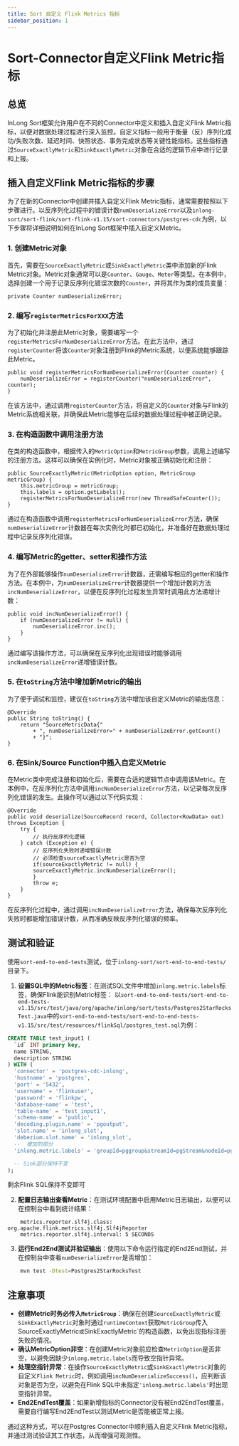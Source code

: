 ```yaml
---
title: Sort 自定义 Flink Metrics 指标
sidebar_position: 1
---
```

# Sort-Connector自定义Flink Metric指标

## 总览

InLong Sort框架允许用户在不同的Connector中定义和插入自定义Flink Metric指标，以便对数据处理过程进行深入监控。自定义指标一般用于衡量（反）序列化成功/失败次数、延迟时间、快照状态、事务完成状态等关键性能指标。这些指标通过`SourceExactlyMetric`和`SinkExactlyMetric`对象在合适的逻辑节点中进行记录和上报。

## 插入自定义Flink Metric指标的步骤

为了在新的Connector中创建并插入自定义Flink Metric指标，通常需要按照以下步骤进行。以反序列化过程中的错误计数`numDeserializeError`以及`inlong-sort/sort-flink/sort-flink-v1.15/sort-connectors/postgres-cdc`为例，以下步骤将详细说明如何在InLong Sort框架中插入自定义Metric。

### 1. 创建Metric对象

首先，需要在`SourceExactlyMetric`或`SinkExactlyMetric`类中添加新的Flink Metric对象。Metric对象通常可以是`Counter`、`Gauge`、`Meter`等类型。在本例中，选择创建一个用于记录反序列化错误次数的`Counter`，并将其作为类的成员变量：

    private Counter numDeserializeError;

### 2. 编写`registerMetricsForXXX`方法

为了初始化并注册此Metric对象，需要编写一个`registerMetricsForNumDeserializeError`方法。在此方法中，通过`registerCounter`将该`Counter`对象注册到Flink的Metric系统，以便系统能够跟踪此Metric。

    public void registerMetricsForNumDeserializeError(Counter counter) {
        numDeserializeError = registerCounter("numDeserializeError", counter);
    }

在该方法中，通过调用`registerCounter`方法，将自定义的`Counter`对象与Flink的Metric系统相关联，并确保此Metric能够在后续的数据处理过程中被正确记录。

### 3. 在构造函数中调用注册方法

在类的构造函数中，根据传入的`MetricOption`和`MetricGroup`参数，调用上述编写的注册方法。这样可以确保在实例化时，Metric对象被正确初始化和注册：

    public SourceExactlyMetric(MetricOption option, MetricGroup metricGroup) {
        this.metricGroup = metricGroup;
        this.labels = option.getLabels();
        registerMetricsForNumDeserializeError(new ThreadSafeCounter());
    }

通过在构造函数中调用`registerMetricsForNumDeserializeError`方法，确保`numDeserializeError`计数器在每次实例化时都已初始化，并准备好在数据处理过程中记录反序列化错误。

### 4. 编写Metric的getter、setter和操作方法

为了在外部能够操作`numDeserializeError`计数器，还需编写相应的getter和操作方法。在本例中，为`numDeserializeError`计数器提供一个增加计数的方法`incNumDeserializeError`，以便在反序列化过程发生异常时调用此方法递增计数：

    public void incNumDeserializeError() {
        if (numDeserializeError != null) {
            numDeserializeError.inc();
        }
    }

通过编写该操作方法，可以确保在反序列化出现错误时能够调用`incNumDeserializeError`递增错误计数。

### 5. 在`toString`方法中增加新Metric的输出

为了便于调试和监控，建议在`toString`方法中增加该自定义Metric的输出信息：

    @Override
    public String toString() {
        return "SourceMetricData{"
            + ", numDeserializeError=" + numDeserializeError.getCount()
            + "}";
    }


### 6. 在Sink/Source Function中插入自定义Metric

在Metric类中完成注册和初始化后，需要在合适的逻辑节点中调用该Metric。在本例中，在反序列化方法中调用`incNumDeserializeError`方法，以记录每次反序列化错误的发生。此操作可以通过以下代码实现：

    @Override
    public void deserialize(SourceRecord record, Collector<RowData> out) throws Exception {
        try {
            // 执行反序列化逻辑
        } catch (Exception e) {
            // 反序列化失败时递增错误计数
            // 必须检查sourceExactlyMetric是否为空
            if(sourceExactlyMetric != null) {
            sourceExactlyMetric.incNumDeserializeError();
            }
            throw e;
        }
    }

在反序列化过程中，通过调用`incNumDeserializeError`方法，确保每次反序列化失败时都能增加错误计数，从而准确反映反序列化错误的频率。

## 测试和验证
使用`sort-end-to-end-tests`测试，位于`inlong-sort/sort-end-to-end-tests/`目录下。
1. **设置SQL中的Metric标签**：在测试SQL文件中增加`inlong.metric.labels`标签，确保Flink能识别Metric标签：
  以`sort-end-to-end-tests/sort-end-to-end-tests-v1.15/src/test/java/org/apache/inlong/sort/tests/Postgres2StarRocksTest.java`中的`sort-end-to-end-tests/sort-end-to-end-tests-v1.15/src/test/resources/flinkSql/postgres_test.sql`为例：
  ```sql
  CREATE TABLE test_input1 (
    `id` INT primary key,
    name STRING,
    description STRING
) WITH (
    'connector' = 'postgres-cdc-inlong',
    'hostname' = 'postgres',
    'port' = '5432',
    'username' = 'flinkuser',
    'password' = 'flinkpw',
    'database-name' = 'test',
    'table-name' = 'test_input1',
    'schema-name' = 'public',
    'decoding.plugin.name' = 'pgoutput',
    'slot.name' = 'inlong_slot',
    'debezium.slot.name' = 'inlong_slot',
    --  增加的部分
    'inlong.metric.labels' = 'groupId=pggroup&streamId=pgStream&nodeId=pgNode'

    -- Sink部分保持不变
);
  ```
  剩余Flink SQL保持不变即可
  
2. **配置日志输出查看Metric**：在测试环境配置中启用Metric日志输出，以便可以在控制台中看到统计结果：
  ```properties
      metrics.reporter.slf4j.class: org.apache.flink.metrics.slf4j.Slf4jReporter
      metrics.reporter.slf4j.interval: 5 SECONDS
  ```
  
3. **运行End2End测试并验证输出**：使用以下命令运行指定的End2End测试，并在控制台中查看`numDeserializeError`是否增加：
  ```bash
      mvn test -Dtest=Postgres2StarRocksTest
  ```
  

## 注意事项

* **创建Metric时务必传入`MetricGroup`**：确保在创建`SourceExactlyMetric`或`SinkExactlyMetric`对象时通过`runtimeContext`获取`MetricGroup`传入SourceExactlyMetric`或`SinkExactlyMetric`的构造函数，以免出现指标注册失败的情况。
* **确认MetricOption非空**：在创建Metric对象前应检查`MetricOption`是否非空，以避免因缺少`inlong.metric.labels`而导致空指针异常。
* **处理空指针异常**：在操作`SourceExactlyMetric`或`SinkExactlyMetric`对象的自定义`Flink Metric`时，例如调用`incNumDeserializeSuccess()`，应判断该对象是否为空，以避免在Flink SQL中未指定`'inlong.metric.labels'`时出现空指针异常。
* **End2EndTest覆盖**：如果新增指标的Connector没有被End2EndTest覆盖，需要自行编写End2EndTest以测试Metric是否能被正常上报。

通过这种方式，可以在Postgres Connector中顺利插入自定义Flink Metric指标，并通过测试验证其工作状态，从而增强可观测性。